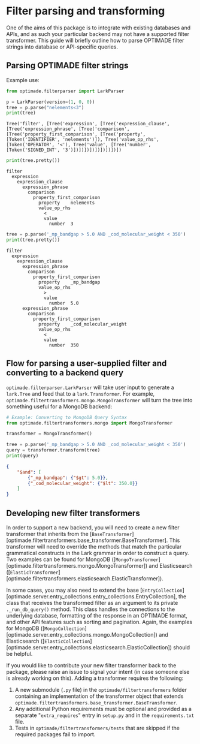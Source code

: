 # Filter parsing and transforming

One of the aims of this package is to integrate with existing databases and APIs, and as such your particular backend may not have a supported filter transformer.
This guide will briefly outline how to parse OPTIMADE filter strings into database or API-specific queries.

## Parsing OPTIMADE filter strings

Example use:

```python
from optimade.filterparser import LarkParser

p = LarkParser(version=(1, 0, 0))
tree = p.parse("nelements<3")
print(tree)
```

```shell
Tree('filter', [Tree('expression', [Tree('expression_clause', [Tree('expression_phrase', [Tree('comparison', [Tree('property_first_comparison', [Tree('property', [Token('IDENTIFIER', 'nelements')]), Tree('value_op_rhs', [Token('OPERATOR', '<'), Tree('value', [Tree('number', [Token('SIGNED_INT', '3')])])])])])])])])])
```

```python
print(tree.pretty())
```

```shell
filter
  expression
    expression_clause
      expression_phrase
        comparison
          property_first_comparison
            property	nelements
            value_op_rhs
              <
              value
                number	3
```

```python
tree = p.parse('_mp_bandgap > 5.0 AND _cod_molecular_weight < 350')
print(tree.pretty())
```

```shell
filter
  expression
    expression_clause
      expression_phrase
        comparison
          property_first_comparison
            property	_mp_bandgap
            value_op_rhs
              >
              value
                number	5.0
      expression_phrase
        comparison
          property_first_comparison
            property	_cod_molecular_weight
            value_op_rhs
              <
              value
                number	350
```

## Flow for parsing a user-supplied filter and converting to a backend query

`optimade.filterparser.LarkParser` will take user input to generate a `lark.Tree` and feed that to a `lark.Transformer`.
For example, `optimade.filtertransformers.mongo.MongoTransformer` will turn the tree into something useful for a MongoDB backend:

```python
# Example: Converting to MongoDB Query Syntax
from optimade.filtertransformers.mongo import MongoTransformer

transformer = MongoTransformer()

tree = p.parse('_mp_bandgap > 5.0 AND _cod_molecular_weight < 350')
query = transformer.transform(tree)
print(query)
```

```json
{
    "$and": [
        {"_mp_bandgap": {"$gt": 5.0}},
        {"_cod_molecular_weight": {"$lt": 350.0}}
    ]
}
```


## Developing new filter transformers

In order to support a new backend, you will need to create a new filter transformer that inherits from the [`BaseTransformer`][optimade.filtertransformers.base_transformer.BaseTransformer].
This transformer will need to override the methods that match the particular grammatical constructs in the Lark grammar in order to construct a query.
Two examples can be found for MongoDB ([`MongoTransformer`][optimade.filtertransformers.mongo.MongoTransformer]) and Elasticsearch ([`ElasticTransformer`][optimade.filtertransformers.elasticsearch.ElasticTransformer]).

In some cases, you may also need to extend the base [`EntryCollection`][optimade.server.entry_collections.entry_collections.EntryCollection], the class that receives the transformed filter as an argument to its private `._run_db_query()` method.
This class handles the connections to the underlying database, formatting of the response in an OPTIMADE format, and other API features such as sorting and pagination.
Again, the examples for MongoDB ([`MongoCollection`][optimade.server.entry_collections.mongo.MongoCollection]) and Elasticsearch ([`ElasticCollection`][optimade.server.entry_collections.elasticsearch.ElasticCollection]) should be helpful.

If you would like to contribute your new filter transformer back to the package, please raise an issue to signal your intent (in case someone else is already working on this).
Adding a transformer requires the following:

1. A new submodule (`.py` file) in the `optimade/filtertransformers` folder containing an implementation of the transformer object that extends `optimade.filtertransformers.base_transformer.BaseTransformer`.
2. Any additional Python requirements must be optional and provided as a separate "`extra_requires`" entry in `setup.py` and in the `requirements.txt` file.
3. Tests in `optimade/filtertransformers/tests` that are skipped if the required packages fail to import.
